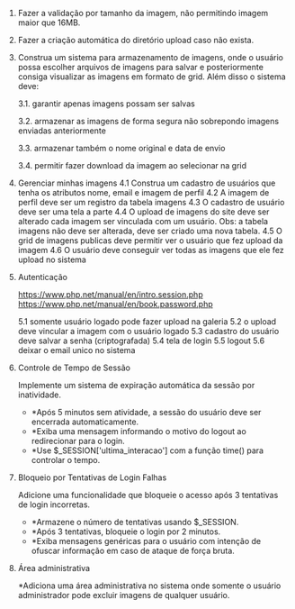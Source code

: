 1. Fazer a validação por tamanho da imagem, não permitindo imagem maior que 16MB.

2. Fazer a criação automática do diretório upload caso não exista.

3. Construa um sistema para armazenamento de imagens, onde o usuário possa escolher arquivos de imagens para salvar e posteriormente consiga visualizar as imagens em formato de grid. Além disso o sistema deve:

    3.1. garantir apenas imagens possam ser salvas

    3.2. armazenar as imagens de forma segura não sobrepondo imagens enviadas anteriormente

    3.3. armazenar também o nome original e data de envio

    3.4. permitir fazer download da imagem ao selecionar na grid

4. Gerenciar minhas imagens
	4.1 Construa um cadastro de usuários que tenha os atributos nome, email e imagem de perfil
	4.2 A imagem de perfil deve ser um registro da tabela imagens
	4.3 O cadastro de usuário deve ser uma tela a parte
	4.4 O upload de imagens do site deve ser alterado cada imagem ser vinculada com um usuário. Obs: a tabela imagens não deve ser alterada, deve ser criado uma nova tabela.
	4.5 O grid de imagens publicas deve permitir ver o usuário que fez upload da imagem
	4.6 O usuário deve conseguir ver todas as imagens que ele fez upload no sistema

5. Autenticação

	https://www.php.net/manual/en/intro.session.php
	https://www.php.net/manual/en/book.password.php

	5.1 somente usuário logado pode fazer upload na galeria 
	5.2 o upload deve vincular a imagem com o usuário logado
	5.3 cadastro do usuário deve salvar a senha (criptografada)
	5.4 tela de login
	5.5 logout
	5.6 deixar o email unico no sistema

6. Controle de Tempo de Sessão

    Implemente um sistema de expiração automática da sessão por inatividade.

    - *Após 5 minutos sem atividade, a sessão do usuário deve ser encerrada automaticamente.
    - *Exiba uma mensagem informando o motivo do logout ao redirecionar para o login.
    - *Use $_SESSION['ultima_interacao'] com a função time() para controlar o tempo.

7. Bloqueio por Tentativas de Login Falhas

    Adicione uma funcionalidade que bloqueie o acesso após 3 tentativas de login incorretas.

    - *Armazene o número de tentativas usando $_SESSION.
    - *Após 3 tentativas, bloqueie o login por 2 minutos.
    - *Exiba mensagens genéricas para o usuário com intenção de ofuscar informação em caso de ataque de força bruta.

8. Área administrativa

	*Adiciona uma área administrativa no sistema onde somente o usuário administrador pode excluir imagens de qualquer usuário.